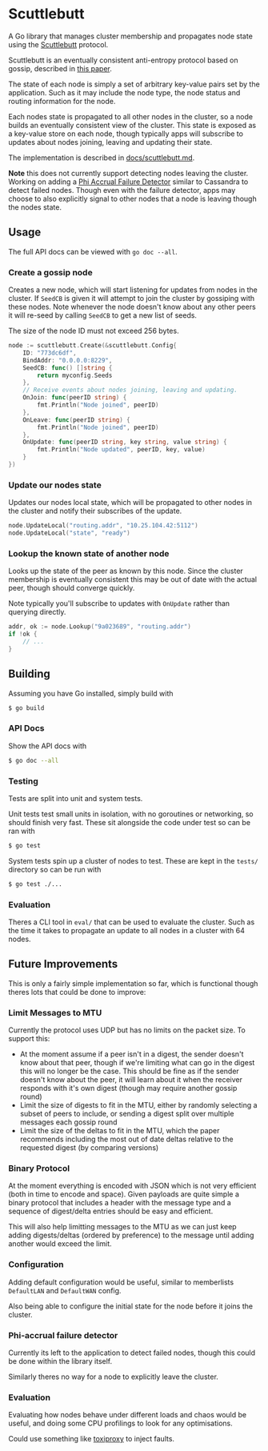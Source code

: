 # Scuttlebutt

A Go library that manages cluster membership and propagates node state using
the [Scuttlebutt](https://www.cs.cornell.edu/home/rvr/papers/flowgossip.pdf)
protocol.

Scuttlebutt is an eventually consistent anti-entropy protocol based on gossip,
described in [this paper](https://www.cs.cornell.edu/home/rvr/papers/flowgossip.pdf).

The state of each node is simply a set of arbitrary key-value pairs set by the
application. Such as it may include the node type, the node status and routing
information for the node.

Each nodes state is propagated to all other nodes in the cluster, so a node
builds an eventually consistent view of the cluster. This state is exposed
as a key-value store on each node, though typically apps will subscribe to
updates about nodes joining, leaving and updating their state.

The implementation is described in [docs/scuttlebutt.md](docs/scuttlebutt.md).

**Note** this does not currently support detecting nodes leaving the cluster.
Working on adding a [Phi Accrual Failure Detector](https://www.computer.org/csdl/proceedings-article/srds/2004/22390066/12OmNvT2phv)
similar to Cassandra to detect failed nodes. Though even with the failure
detector, apps may choose to also explicitly signal to other nodes that a node
is leaving though the nodes state.

## Usage
The full API docs can be viewed with `go doc --all`.

### Create a gossip node
Creates a new node, which will start listening for updates from nodes in the
cluster. If `SeedCB` is given it will attempt to join the cluster by gossiping
with these nodes. Note whenever the node doesn't know about any other peers it
will re-seed by calling `SeedCB` to get a new list of seeds.

The size of the node ID must not exceed 256 bytes.

```go
node := scuttlebutt.Create(&scuttlebutt.Config{
	ID: "773dc6df",
	BindAddr: "0.0.0.0:8229",
	SeedCB: func() []string {
		return myconfig.Seeds
	},
	// Receive events about nodes joining, leaving and updating.
	OnJoin: func(peerID string) {
		fmt.Println("Node joined", peerID)
	},
	OnLeave: func(peerID string) {
		fmt.Println("Node joined", peerID)
	},
	OnUpdate: func(peerID string, key string, value string) {
		fmt.Println("Node updated", peerID, key, value)
	}
})
```

### Update our nodes state
Updates our nodes local state, which will be propagated to other nodes in the
cluster and notify their subscribes of the update.

```go
node.UpdateLocal("routing.addr", "10.25.104.42:5112")
node.UpdateLocal("state", "ready")
```

### Lookup the known state of another node
Looks up the state of the peer as known by this node. Since the cluster
membership is eventually consistent this may be out of date with the actual
peer, though should converge quickly.

Note typically you'll subscribe to updates with `OnUpdate` rather than querying
directly.

```go
addr, ok := node.Lookup("9a023689", "routing.addr")
if !ok {
	// ...
}
```

## Building
Assuming you have Go installed, simply build with
```bash
$ go build
```

### API Docs
Show the API docs with
```bash
$ go doc --all
```

### Testing
Tests are split into unit and system tests.

Unit tests test small units in isolation, with no goroutines or networking, so
should finish very fast. These sit alongside the code under test so can be
ran with
```bash
$ go test
```

System tests spin up a cluster of nodes to test. These are kept in the `tests/`
directory so can be run with
```bash
$ go test ./...
```

### Evaluation
Theres a CLI tool in `eval/` that can be used to evaluate the cluster. Such
as the time it takes to propagate an update to all nodes in a cluster with
64 nodes.

## Future Improvements
This is only a fairly simple implementation so far, which is functional though
theres lots that could be done to improve:

### Limit Messages to MTU
Currently the protocol uses UDP but has no limits on the packet size. To support
this:
* At the moment assume if a peer isn't in a digest, the sender doesn't know
about that peer, though if we're limiting what can go in the digest this will
no longer be the case. This should be fine as if the sender doesn't know about
the peer, it will learn about it when the receiver responds with it's own
digest (though may require another gossip round)
* Limit the size of digests to fit in the MTU, either by randomly selecting
a subset of peers to include, or sending a digest split over multiple messages
each gossip round
* Limit the size of the deltas to fit in the MTU, which the paper recommends
including the most out of date deltas relative to the requested digest (by
comparing versions)

### Binary Protocol
At the moment everything is encoded with JSON which is not very efficient (both
in time to encode and space). Given payloads are quite simple a binary protocol
that includes a header with the message type and a sequence of digest/delta
entries should be easy and efficient.

This will also help limitting messages to the MTU as we can just keep adding
digests/deltas (ordered by preference) to the message until adding another would
exceed the limit.

### Configuration
Adding default configuration would be useful, similar to memberlists `DefaultLAN`
and `DefaultWAN` config.

Also being able to configure the initial state for the node before it joins the
cluster.

### Phi-accrual failure detector
Currently its left to the application to detect failed nodes, though this could
be done within the library itself.

Similarly theres no way for a node to explicitly leave the cluster.

### Evaluation
Evaluating how nodes behave under different loads and chaos would be useful,
and doing some CPU profilings to look for any optimisations.

Could use something like [toxiproxy](https://github.com/Shopify/toxiproxy)
to inject faults.
